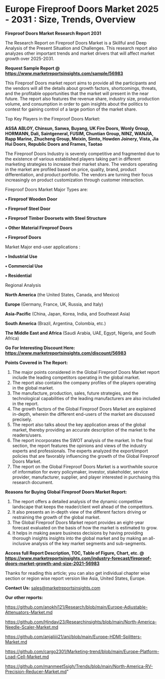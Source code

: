 # Europe Fireproof Doors Market 2025 - 2031 : Size, Trends, Overview

<strong>Fireproof Doors Market Research Report 2031</strong>

The Research Report on Fireproof Doors Market is a Skillful and Deep Analysis of the Present Situation and Challenges. This research report also analyzes other important trends and market drivers that will affect market growth over 2025-2031.

<strong>Request Sample Report @ <a href=https://www.marketreportsinsights.com/sample/56983>https://www.marketreportsinsights.com/sample/56983</a></strong>

This Fireproof Doors market report aims to provide all the participants and the vendors will all the details about growth factors, shortcomings, threats, and the profitable opportunities that the market will present in the near future. The report also features the revenue share, industry size, production volume, and consumption in order to gain insights about the politics to contest for gaining control of a large portion of the market share.

Top Key Players in the Fireproof Doors Market:

<strong>ASSA ABLOY, Chinsun, Sanwa, Buyang, UK Fire Doors, Wonly Group, HORMANN, Dali, Saintgeneral, FUSIM, Chuntian Group, NINZ, WANJIA, Rapp Marine, Zhucheng Group, Meixin, Simto, Howden Joinery, Vista, Jia Hui Doors, Republic Doors and Frames, Taotao</strong>

The Fireproof Doors Industry is severely competitive and fragmented due to the existence of various established players taking part in different marketing strategies to increase their market share. The vendors operating in the market are profiled based on price, quality, brand, product differentiation, and product portfolio. The vendors are turning their focus increasingly on product customization through customer interaction.

Fireproof Doors Market Major Types are:

<strong>• Fireproof Wooden Door

• Fireproof Steel Door

• Fireproof Timber Doorsets with Steel Structure

• Other Material Fireproof Doors

• Fireproof Doors</strong>

Market Major end-user applications :

<strong>• Industrial Use

• Commercial Use

• Residential</strong>

Regional Analysis

</u><strong><b>North America</b></strong> (the United States, Canada, and Mexico)

<strong><b>Europe </b></strong>(Germany, France, UK, Russia, and Italy)

<strong><b>Asia-Pacific</b></strong> (China, Japan, Korea, India, and Southeast Asia)

<strong><b>South America</b></strong> (Brazil, Argentina, Colombia, etc.)

<strong><b>The Middle East and Africa</b></strong> (Saudi Arabia, UAE, Egypt, Nigeria, and South Africa)

<strong>Go For Interesting Discount Here: <a href=https://www.marketreportsinsights.com/discount/56983>https://www.marketreportsinsights.com/discount/56983</a></strong>

<strong>Points Covered in The Report:</strong>
<ol>
  <li>The major points considered in the Global Fireproof Doors Market report include the leading competitors operating in the global market.</li>
  <li>The report also contains the company profiles of the players operating in the global market.</li>
  <li>The manufacture, production, sales, future strategies, and the technological capabilities of the leading manufacturers are also included in the report.</li>
  <li>The growth factors of the Global Fireproof Doors Market are explained in-depth, wherein the different end-users of the market are discussed precisely.</li>
  <li>The report also talks about the key application areas of the global market, thereby providing an accurate description of the market to the readers/users.</li>
  <li>The report incorporates the SWOT analysis of the market. In the final section, the report features the opinions and views of the industry experts and professionals. The experts analyzed the export/import policies that are favorably influencing the growth of the Global Fireproof Doors Market.</li>
  <li>The report on the Global Fireproof Doors Market is a worthwhile source of information for every policymaker, investor, stakeholder, service provider, manufacturer, supplier, and player interested in purchasing this research document.</li>
</ol>
<strong>Reasons for Buying Global Fireproof Doors Market Report:</strong>

<ol>
  <li>The report offers a detailed analysis of the dynamic competitive landscape that keeps the reader/client well ahead of the competitors.</li>
  <li>It also presents an in-depth view of the different factors driving or restraining the growth of the global market.</li>
  <li>The Global Fireproof Doors Market report provides an eight-year forecast evaluated on the basis of how the market is estimated to grow.</li>
  <li>It helps in making aware business decisions by having providing thorough insights insights into the global market and by making an all-inclusive analysis of the key market segments and sub-segments.</li>
</ol>
<strong>Access full Report Description, TOC, Table of Figure, Chart, etc. @ <a href=https://www.marketreportsinsights.com/industry-forecast/fireproof-doors-market-growth-and-size-2021-56983>https://www.marketreportsinsights.com/industry-forecast/fireproof-doors-market-growth-and-size-2021-56983</a></strong>


Thanks for reading this article; you can also get individual chapter wise section or region wise report version like Asia, United States, Europe.

<strong>Contact Us:</strong>
sales@marketreportsinsights.com

<strong>Our other reports:</strong>

<a href=https://github.com/anokhi121/Research/blob/main/Europe-Adjustable-Attenuators-Market.md>https://github.com/anokhi121/Research/blob/main/Europe-Adjustable-Attenuators-Market.md</a>

<a href=https://github.com/Hindavi23/Researchinsights/blob/main/North-America-Needle-Scaler-Market.md>https://github.com/Hindavi23/Researchinsights/blob/main/North-America-Needle-Scaler-Market.md</a>

<a href=https://github.com/anjaliiii21/ani/blob/main/Europe-HDMI-Splitters-Market.md>https://github.com/anjaliiii21/ani/blob/main/Europe-HDMI-Splitters-Market.md</a>

<a href=https://github.com/cargo2301/Marketing-trend/blob/main/Europe-Platform-Load-Cell-Market.md>https://github.com/cargo2301/Marketing-trend/blob/main/Europe-Platform-Load-Cell-Market.md</a>

<a href=https://github.com/manmeet5sigh/Trends/blob/main/North-America-RV-Precision-Reducer-Market.md>https://github.com/manmeet5sigh/Trends/blob/main/North-America-RV-Precision-Reducer-Market.md</a>"
